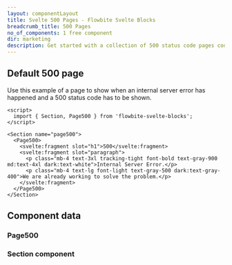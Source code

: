 ```yaml
---
layout: componentLayout
title: Svelte 500 Pages - Flowbite Svelte Blocks
breadcrumb_title: 500 Pages
no_of_components: 1 free component
dir: marketing
description: Get started with a collection of 500 status code pages coded with Tailwind CSS to show when a server error is being triggered.
---
```


<script>
  import { TableProp, TableDefaultRow, CompoAttributesViewer } from '../utils'
  import componentData1 from '../component-data/Page500.json'
  import componentData2 from '../component-data/Section.json'
</script>

## Default 500 page

Use this example of a page to show when an internal server error has happened and a 500 status code has to be shown.

```svelte example
<script>
  import { Section, Page500 } from 'flowbite-svelte-blocks';
</script>

<Section name="page500">
  <Page500>
    <svelte:fragment slot="h1">500</svelte:fragment>
    <svelte:fragment slot="paragraph">
      <p class="mb-4 text-3xl tracking-tight font-bold text-gray-900 md:text-4xl dark:text-white">Internal Server Error.</p>
      <p class="mb-4 text-lg font-light text-gray-500 dark:text-gray-400">We are already working to solve the problem.</p>
    </svelte:fragment>
  </Page500>
</Section>
```

## Component data

### Page500

<CompoAttributesViewer componentData={componentData1}/>

### Section component

<CompoAttributesViewer componentData={componentData2}/>

